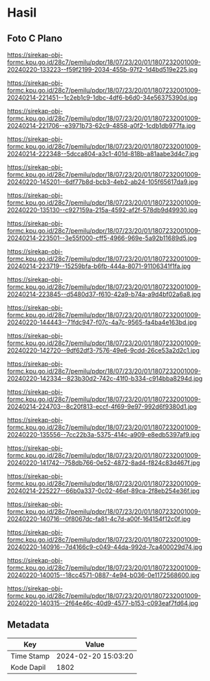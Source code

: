 # Hasil

## Foto C Plano

https://sirekap-obj-formc.kpu.go.id/28c7/pemilu/pdpr/18/07/23/20/01/1807232001009-20240220-133223--f59f2199-2034-455b-97f2-1d4bd519e225.jpg

https://sirekap-obj-formc.kpu.go.id/28c7/pemilu/pdpr/18/07/23/20/01/1807232001009-20240214-221451--1c2eb1c9-1dbc-4df6-b6d0-34e56375390d.jpg

https://sirekap-obj-formc.kpu.go.id/28c7/pemilu/pdpr/18/07/23/20/01/1807232001009-20240214-221706--e3971b73-62c9-4858-a0f2-1cdb1db977fa.jpg

https://sirekap-obj-formc.kpu.go.id/28c7/pemilu/pdpr/18/07/23/20/01/1807232001009-20240214-222348--5dcca804-a3c1-401d-818b-a81aabe3d4c7.jpg

https://sirekap-obj-formc.kpu.go.id/28c7/pemilu/pdpr/18/07/23/20/01/1807232001009-20240220-145201--6df77b8d-bcb3-4eb2-ab24-105f65617da9.jpg

https://sirekap-obj-formc.kpu.go.id/28c7/pemilu/pdpr/18/07/23/20/01/1807232001009-20240220-135130--c927159a-215a-4592-af2f-578db9d49930.jpg

https://sirekap-obj-formc.kpu.go.id/28c7/pemilu/pdpr/18/07/23/20/01/1807232001009-20240214-223501--3e55f000-cff5-4966-969e-5a92b11689d5.jpg

https://sirekap-obj-formc.kpu.go.id/28c7/pemilu/pdpr/18/07/23/20/01/1807232001009-20240214-223719--15259bfa-b6fb-444a-8071-91106341f1fa.jpg

https://sirekap-obj-formc.kpu.go.id/28c7/pemilu/pdpr/18/07/23/20/01/1807232001009-20240214-223845--d5480d37-f610-42a9-b74a-a9d4bf02a6a8.jpg

https://sirekap-obj-formc.kpu.go.id/28c7/pemilu/pdpr/18/07/23/20/01/1807232001009-20240220-144443--71fdc947-f07c-4a7c-9565-fa4ba4e163bd.jpg

https://sirekap-obj-formc.kpu.go.id/28c7/pemilu/pdpr/18/07/23/20/01/1807232001009-20240220-142720--9df62df3-7576-49e6-9cdd-26ce53a2d2c1.jpg

https://sirekap-obj-formc.kpu.go.id/28c7/pemilu/pdpr/18/07/23/20/01/1807232001009-20240220-142334--823b30d2-742c-41f0-b334-c914bba8294d.jpg

https://sirekap-obj-formc.kpu.go.id/28c7/pemilu/pdpr/18/07/23/20/01/1807232001009-20240214-224703--8c20f813-eccf-4f69-9e97-992d6f9380d1.jpg

https://sirekap-obj-formc.kpu.go.id/28c7/pemilu/pdpr/18/07/23/20/01/1807232001009-20240220-135556--7cc22b3a-5375-414c-a909-e8edb5397af9.jpg

https://sirekap-obj-formc.kpu.go.id/28c7/pemilu/pdpr/18/07/23/20/01/1807232001009-20240220-141742--758db766-0e52-4872-8ad4-f824c83d467f.jpg

https://sirekap-obj-formc.kpu.go.id/28c7/pemilu/pdpr/18/07/23/20/01/1807232001009-20240214-225227--66b0a337-0c02-46ef-89ca-2f8eb254e36f.jpg

https://sirekap-obj-formc.kpu.go.id/28c7/pemilu/pdpr/18/07/23/20/01/1807232001009-20240220-140716--0f8067dc-fa81-4c7d-a00f-164154f12c0f.jpg

https://sirekap-obj-formc.kpu.go.id/28c7/pemilu/pdpr/18/07/23/20/01/1807232001009-20240220-140916--7d4166c9-c049-44da-992d-7ca400029d74.jpg

https://sirekap-obj-formc.kpu.go.id/28c7/pemilu/pdpr/18/07/23/20/01/1807232001009-20240220-140015--18cc4571-0887-4e94-b036-0e1172568600.jpg

https://sirekap-obj-formc.kpu.go.id/28c7/pemilu/pdpr/18/07/23/20/01/1807232001009-20240220-140315--2f64e46c-40d9-4577-b153-c093eaf7fd64.jpg


## Metadata

| Key        | Value               |
| ---------- | ------------------- |
| Time Stamp | 2024-02-20 15:03:20 |
| Kode Dapil | 1802                |



